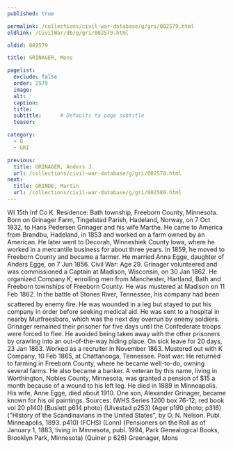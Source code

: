 ```yaml
---
published: true

permalink: /collections/civil-war-database/g/gri/002579.html
oldlink: /CivilWar/db/g/gri/002579.html

oldid: 002579

title: GRINAGER, Mons

pagelist:
  exclude: false
  order: 2579
  image: 
  alt:
  caption:
  title:
  subtitle:      # Defaults to page subtitle
  teaser:

category: 
  - G 
  - GRI

previous:
  title: GRINAGER, Anders J.
  url: /collections/civil-war-database/g/gri/002578.html  
next:
  title: GRINDE, Martin
  url: /collections/civil-war-database/g/gri/002580.html   
---
```

WI 15th Inf Co K. Residence: Bath township, Freeborn County, Minnesota. Born on Grinager Farm, Tingelstad Parish, Hadeland, Norway, on 7 Oct 1832, to Hans Pedersen Grinager and his wife Marthe. He came to America from Brandbu, Hadeland, in 1853 and worked on a farm owned by an American. He later went to Decorah, Winneshiek County Iowa, where he worked in a mercantile business for about three years. In 1859, he moved to Freeborn County and became a farmer. He married Anna Egge, daughter of Anders Egge, on 7 Jun 1856. Civil War: Age 29. Grinager volunteered and was commissioned a Captain at Madison, Wisconsin, on 30 Jan 1862. He organized Company K, enrolling men from Manchester, Hartland, Bath and Freeborn townships of Freeborn County. He was mustered at Madison on 11 Feb 1862. In the battle of Stone&#146;s River, Tennessee, his company had been scattered by enemy fire. He was wounded in a leg but stayed to put his company in order before seeking medical aid. He was sent to a hospital in nearby Murfreesboro, which was the next day overrun by enemy soldiers. Grinager remained their prisoner for five days until the Confederate troops were forced to flee. He avoided being taken away with the other prisoners by crawling into an out-of-the-way hiding place. On sick leave for 20 days, 23 Jan 1863. Worked as a recruiter in November 1863. Mustered out with K Company, 10 Feb 1865, at Chattanooga, Tennessee. Post war: He returned to farming in Freeborn County, where he became well-to-do, owning several farms. He also became a banker. A veteran by this name, living in Worthington, Nobles County, Minnesota, was granted a pension of $15 a month because of a wound to his left leg. He died in 1889 in Minneapolis. His wife, Anne Egge, died about 1910. One son, Alexander Grinager, became known for his oil paintings. Sources: (WHS Series 1200 box 76-12; red book vol 20 p140) (Buslett p614 photo) (Ulvestad p253) (Ager p190 photo; p316) (&quot;History of the Scandinavians in the United States&quot;, by O. N. Nelson. Publ. Minneapolis, 1893. p410) (FCHS) (Lonn) (Pensioners on the Roll as of January 1, 1883, living in Minnesota, publ. 1994, Park Genealogical Books, Brooklyn Park, Minnesota) (Quiner p 626) &#147;Greenager, Mons&#148;